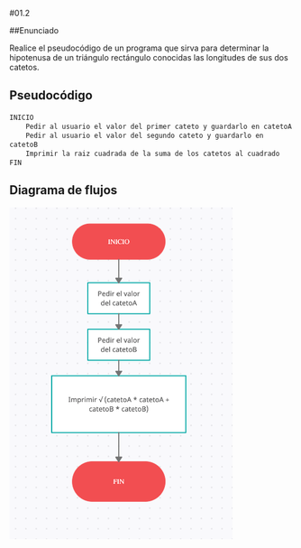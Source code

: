 #01.2

##Enunciado

Realice el pseudocódigo de un programa que sirva para determinar la hipotenusa de un triángulo rectángulo conocidas las longitudes de sus dos catetos.

## Pseudocódigo

    INICIO
        Pedir al usuario el valor del primer cateto y guardarlo en catetoA
        Pedir al usuario el valor del segundo cateto y guardarlo en catetoB
        Imprimir la raiz cuadrada de la suma de los catetos al cuadrado
    FIN

## Diagrama de flujos

![alt text](./Diagrama%20de%20Flujos.png)